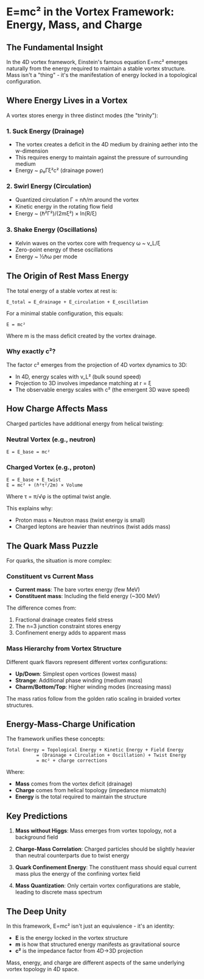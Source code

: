 # E=mc² in the Vortex Framework: Energy, Mass, and Charge

## The Fundamental Insight

In the 4D vortex framework, Einstein's famous equation E=mc² emerges naturally from the energy required to maintain a stable vortex structure. Mass isn't a "thing" - it's the manifestation of energy locked in a topological configuration.

## Where Energy Lives in a Vortex

A vortex stores energy in three distinct modes (the "trinity"):

### 1. **Suck Energy** (Drainage)
- The vortex creates a deficit in the 4D medium by draining aether into the w-dimension
- This requires energy to maintain against the pressure of surrounding medium
- Energy ~ ρ₀Γξ²c² (drainage power)

### 2. **Swirl Energy** (Circulation)
- Quantized circulation Γ = nℏ/m around the vortex
- Kinetic energy in the rotating flow field
- Energy ~ (ℏ²Γ²)/(2mξ²) × ln(R/ξ)

### 3. **Shake Energy** (Oscillations)
- Kelvin waves on the vortex core with frequency ω ~ v_L/ξ
- Zero-point energy of these oscillations
- Energy ~ ½ℏω per mode

## The Origin of Rest Mass Energy

The total energy of a stable vortex at rest is:

```
E_total = E_drainage + E_circulation + E_oscillation
```

For a minimal stable configuration, this equals:

```
E = mc² 
```

Where m is the mass deficit created by the vortex drainage.

### Why exactly c²?

The factor c² emerges from the projection of 4D vortex dynamics to 3D:
- In 4D, energy scales with v_L² (bulk sound speed)
- Projection to 3D involves impedance matching at r = ξ
- The observable energy scales with c² (the emergent 3D wave speed)

## How Charge Affects Mass

Charged particles have additional energy from helical twisting:

### Neutral Vortex (e.g., neutron)
```
E = E_base = mc²
```

### Charged Vortex (e.g., proton)
```
E = E_base + E_twist
E = mc² + (ℏ²τ²/2m) × Volume
```

Where τ = π/√φ is the optimal twist angle.

This explains why:
- Proton mass ≈ Neutron mass (twist energy is small)
- Charged leptons are heavier than neutrinos (twist adds mass)

## The Quark Mass Puzzle

For quarks, the situation is more complex:

### Constituent vs Current Mass
- **Current mass**: The bare vortex energy (few MeV)
- **Constituent mass**: Including the field energy (~300 MeV)

The difference comes from:
1. Fractional drainage creates field stress
2. The n=3 junction constraint stores energy
3. Confinement energy adds to apparent mass

### Mass Hierarchy from Vortex Structure

Different quark flavors represent different vortex configurations:
- **Up/Down**: Simplest open vortices (lowest mass)
- **Strange**: Additional phase winding (medium mass)
- **Charm/Bottom/Top**: Higher winding modes (increasing mass)

The mass ratios follow from the golden ratio scaling in braided vortex structures.

## Energy-Mass-Charge Unification

The framework unifies these concepts:

```
Total Energy = Topological Energy + Kinetic Energy + Field Energy
           = (Drainage + Circulation + Oscillation) + Twist Energy
           = mc² + charge corrections
```

Where:
- **Mass** comes from the vortex deficit (drainage)
- **Charge** comes from helical topology (impedance mismatch)
- **Energy** is the total required to maintain the structure

## Key Predictions

1. **Mass without Higgs**: Mass emerges from vortex topology, not a background field

2. **Charge-Mass Correlation**: Charged particles should be slightly heavier than neutral counterparts due to twist energy

3. **Quark Confinement Energy**: The constituent mass should equal current mass plus the energy of the confining vortex field

4. **Mass Quantization**: Only certain vortex configurations are stable, leading to discrete mass spectrum

## The Deep Unity

In this framework, E=mc² isn't just an equivalence - it's an identity:
- **E** is the energy locked in the vortex structure
- **m** is how that structured energy manifests as gravitational source
- **c²** is the impedance factor from 4D→3D projection

Mass, energy, and charge are different aspects of the same underlying vortex topology in 4D space.
